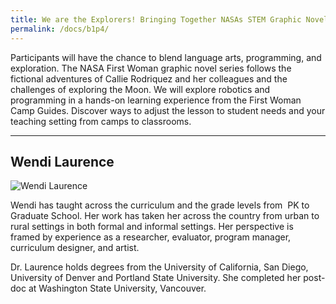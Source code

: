 ```yaml
---
title: We are the Explorers! Bringing Together NASAs STEM Graphic Novels, Robotics and Moon Exploration
permalink: /docs/b1p4/
---
```


Participants will have the chance to blend language arts, programming, and exploration. The NASA First Woman graphic novel series follows the fictional adventures of Callie Rodriquez and her colleagues and the challenges of exploring the Moon. We will explore robotics and programming in a hands-on learning experience from the First Woman Camp Guides. Discover ways to adjust the lesson to student needs and your teaching setting from camps to classrooms. 

***

## Wendi Laurence

![Wendi Laurence](../monday/breakout1/images/wendi.jpg)

Wendi has taught across the curriculum and the grade levels from  PK to Graduate School. Her work has taken her across the country from urban to rural settings in both formal and informal settings. Her perspective is framed by experience as a researcher, evaluator, program manager, curriculum designer, and artist.

Dr. Laurence holds degrees from the University of California, San Diego, University of Denver and Portland State University. She completed her post-doc at Washington State University, Vancouver. 
